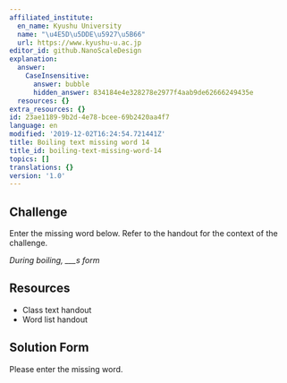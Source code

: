 ```yaml
---
affiliated_institute:
  en_name: Kyushu University
  name: "\u4E5D\u5DDE\u5927\u5B66"
  url: https://www.kyushu-u.ac.jp
editor_id: github.NanoScaleDesign
explanation:
  answer:
    CaseInsensitive:
      answer: bubble
      hidden_answer: 834184e4e328278e2977f4aab9de62666249435e
  resources: {}
extra_resources: {}
id: 23ae1189-9b2d-4e78-bcee-69b2420aa4f7
language: en
modified: '2019-12-02T16:24:54.721441Z'
title: Boiling text missing word 14
title_id: boiling-text-missing-word-14
topics: []
translations: {}
version: '1.0'
---
```


## Challenge
Enter the missing word below. Refer to the handout for the context of the challenge.

*During boiling, ___s form*


## Resources
- Class text handout
- Word list handout


## Solution Form
Please enter the missing word.
